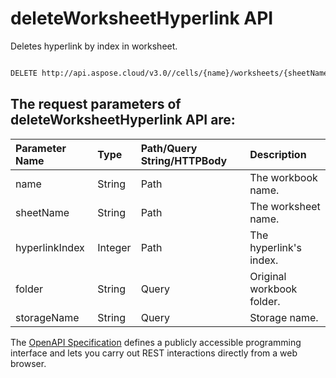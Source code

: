 # **deleteWorksheetHyperlink API**

Deletes hyperlink by index in worksheet. 

```bash

DELETE http://api.aspose.cloud/v3.0//cells/{name}/worksheets/{sheetName}/hyperlinks/{hyperlinkIndex}

```

## The request parameters of **deleteWorksheetHyperlink** API are: 

| Parameter Name | Type | Path/Query String/HTTPBody | Description | 
| :- | :- | :- |:- | 
|name|String|Path|The workbook name.|
|sheetName|String|Path|The worksheet name.|
|hyperlinkIndex|Integer|Path|The hyperlink's index.|
|folder|String|Query|Original workbook folder.|
|storageName|String|Query|Storage name.|


The [OpenAPI Specification](https://reference.aspose.cloud/cells/#/HypelinksController/DeleteWorksheetHyperlink) defines a publicly accessible programming interface and lets you carry out REST interactions directly from a web browser.

